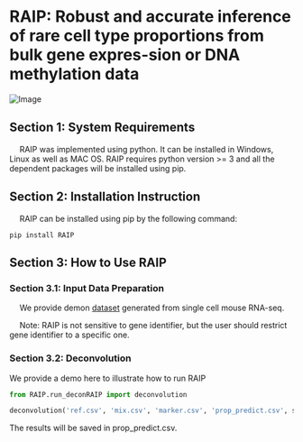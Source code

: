 # RAIP: Robust and accurate inference of rare cell type proportions from bulk gene expres-sion or DNA methylation data

![Image](https://github.com/HanwenXuTHU/RARD/blob/master/img/decon.png)

## Section 1: System Requirements
&emsp; RAIP was implemented using python. It can be installed in Windows, Linux as well as MAC OS. RAIP requires python version >= 3 and all the dependent packages will be installed using pip.

## Section 2: Installation Instruction

&emsp; RAIP can be installed using pip by the following command:

``` shell
pip install RAIP
```


## Section 3: How to Use RAIP

### Section 3.1: Input Data Preparation

&emsp; We provide demon [dataset](https://github.com/WangLabTHU/RAIP/tree/main/demo_data) generated from single cell mouse RNA-seq.

&emsp; Note: RAIP is not sensitive to gene identifier, but the user should restrict gene identifier to a specific one.


### Section 3.2: Deconvolution

We provide a demo here to illustrate how to run RAIP

``` Python
from RAIP.run_deconRAIP import deconvolution

deconvolution('ref.csv', 'mix.csv', 'marker.csv', 'prop_predict.csv', scale=0.01)
```

The results will be saved in prop_predict.csv.
